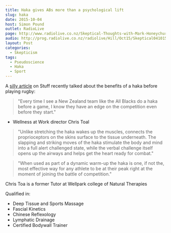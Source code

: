 ```yaml
---
title: Haka gives ABs more than a psychological lift
slug: haka
date: 2015-10-04
host: Simon Pound
outlet: RadioLive
page: http://www.radiolive.co.nz/Skeptical-Thoughts-with-Mark-Honeychurch/tabid/506/articleID/101721/Default.aspx
audio: http://prog.radiolive.co.nz/radiolive/Hill/Oct15/Skeptical041015.mp3
layout: Post
categories:
  - Skepticism
tags:
  - Pseudoscience
  - Haka
  - Sport
---
```


A [silly article](http://www.stuff.co.nz/sport/rugby/72080175/haka-gives-abs-more-than-a-psychological-lift) on Stuff recently talked about the benefits of a haka before playing rugby:

<!-- more -->

> "Every time I see a New Zealand team like the All Blacks do a haka before a game, I know they have an edge on the competition even before they start."

- Wellness at Work director Chris Toal

> "Unlike stretching the haka wakes up the muscles, connects the proprioceptors on the skins surface to the tissue underneath. The slapping and striking moves of the haka stimulate the body and mind into a full alert challenged state, while the verbal challenge itself opens up the airways and helps get the heart ready for combat."

> "When used as part of a dynamic warm-up the haka is one, if not the, most effective way for any athlete to be at their peak right at the moment of joining the battle of competition."

Chris Toa is a former Tutor at Wellpark college of Natural Therapies

Qualified in:

- Deep Tissue and Sports Massage
- Fascial Kinetics
- Chinese Reflexology
- Lymphatic Drainage
- Certified Bodywall Trainer
